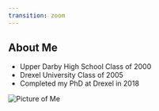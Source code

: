 ```yaml
---
transition: zoom
---
```


## About Me

- Upper Darby High School Class of 2000
- Drexel University Class of 2005
- Completed my PhD at Drexel in 2018    

![Picture of Me](http://www.billmongan.com/images/profile.png)